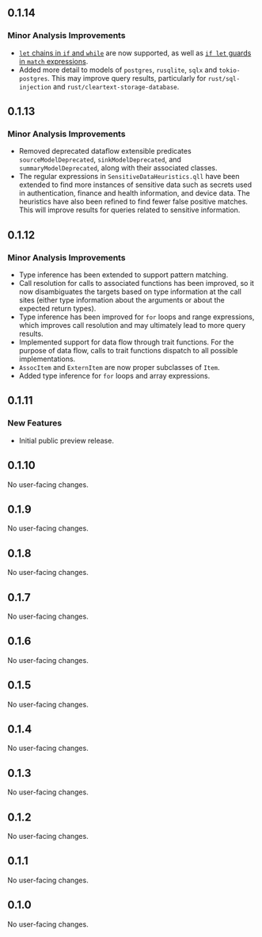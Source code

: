 ## 0.1.14

### Minor Analysis Improvements

* [`let` chains in `if` and `while`](https://doc.rust-lang.org/edition-guide/rust-2024/let-chains.html) are now supported, as well as [`if let` guards in `match` expressions](https://rust-lang.github.io/rfcs/2294-if-let-guard.html).
* Added more detail to models of `postgres`, `rusqlite`, `sqlx` and `tokio-postgres`. This may improve query results, particularly for `rust/sql-injection` and `rust/cleartext-storage-database`.

## 0.1.13

### Minor Analysis Improvements

* Removed deprecated dataflow extensible predicates `sourceModelDeprecated`, `sinkModelDeprecated`, and `summaryModelDeprecated`, along with their associated classes.
* The regular expressions in `SensitiveDataHeuristics.qll` have been extended to find more instances of sensitive data such as secrets used in authentication, finance and health information, and device data. The heuristics have also been refined to find fewer false positive matches. This will improve results for queries related to sensitive information.

## 0.1.12

### Minor Analysis Improvements

* Type inference has been extended to support pattern matching.
* Call resolution for calls to associated functions has been improved, so it now disambiguates the targets based on type information at the call sites (either type information about the arguments or about the expected return types).
* Type inference has been improved for `for` loops and range expressions, which improves call resolution and may ultimately lead to more query results.
* Implemented support for data flow through trait functions. For the purpose of data flow, calls to trait functions dispatch to all possible implementations.
* `AssocItem` and `ExternItem` are now proper subclasses of `Item`.
* Added type inference for `for` loops and array expressions.

## 0.1.11

### New Features

* Initial public preview release.

## 0.1.10

No user-facing changes.

## 0.1.9

No user-facing changes.

## 0.1.8

No user-facing changes.

## 0.1.7

No user-facing changes.

## 0.1.6

No user-facing changes.

## 0.1.5

No user-facing changes.

## 0.1.4

No user-facing changes.

## 0.1.3

No user-facing changes.

## 0.1.2

No user-facing changes.

## 0.1.1

No user-facing changes.

## 0.1.0

No user-facing changes.
